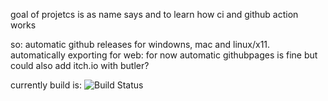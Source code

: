 goal of projetcs is as name says and to learn how ci and github action works

so:
automatic github releases for windowns, mac and linux/x11.
automatically exporting for web: for now automatic githubpages is fine but could also add itch.io with butler?

currently build is:
![Build Status](https://github.com/DeanLemans/2Dprojects-showcase/workflows/Build%20on%20Push/badge.svg)
